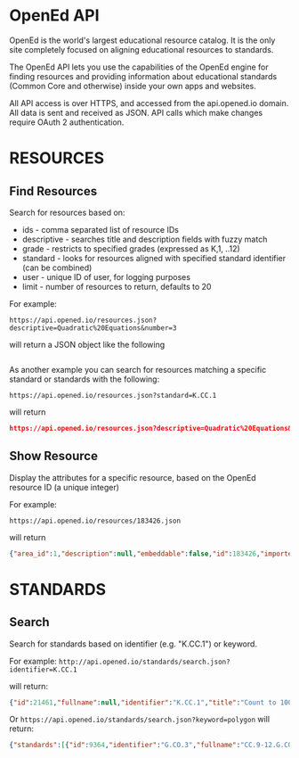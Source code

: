 OpenEd API
==========

OpenEd is the world's largest educational resource catalog.  It is the only site completely focused on aligning educational resources to standards.   

The OpenEd API lets you use the capabilities of the OpenEd engine for finding resources and providing information about educational standards (Common Core and otherwise) inside your own apps and websites.

All API access is over HTTPS, and accessed from the api.opened.io domain. All data is sent and received as JSON.  API calls which make changes require OAuth 2 authentication.

RESOURCES
=========

Find Resources
--------------
Search for resources based on:
* ids - comma separated list of resource IDs
* descriptive - searches title and description fields with fuzzy match
* grade - restricts to specified grades (expressed as K,1, ..12)
* standard - looks for resources aligned with specified standard identifier (can be combined)
* user - unique ID of user, for logging purposes
* limit - number of resources to return, defaults to 20

For example:

` https://api.opened.io/resources.json?descriptive=Quadratic%20Equations&number=3 `

will return a JSON object like the following

```json

```

As another example you can search for resources matching a specific standard or standards with the following:

` https://api.opened.io/resources.json?standard=K.CC.1 `

will return

```json
https://api.opened.io/resources.json?descriptive=Quadratic%20Equations&limit=2
```

Show Resource 
-------------
Display the attributes for a specific resource, based on the OpenEd resource ID (a unique integer)

For example:

` https://api.opened.io/resources/183426.json `

will return

```json
{"area_id":1,"description":null,"embeddable":false,"id":183426,"imported_area_id":null,"imported_subject_id":null,"is_patched":null,"thumb":"https://opened.s3.amazonaws.com/pictures/183426/thumb/KhanAcademy.jpeg?1362719117","thumb_status":null,"title":"Systems of equations","youtube_id":null,"safe_url":"http://www.khanacademy.org/exercise/systems_of_equations","contribution_name":"KhanAcademyCommonCore","grade_idents":["8","9","10","11","12"],"standard_idents":["8.EE.8","8.EE.8.a","8.EE.8.b","8.EE.8.c","A.CED.3","A.REI.6"],"grades_range":"8-12","resource_type_title":"Exercise","area_title":"Mathematics","subject_titles":["Algebra"],"grades":[{"grade":"8"},{"grade":"9"},{"grade":"10"},{"grade":"11"},{"grade":"12"}],"standards":[{"identifier":"8.EE.8"},{"identifier":"8.EE.8.a"},{"identifier":"8.EE.8.b"},{"identifier":"8.EE.8.c"},{"identifier":"A.CED.3"},{"identifier":"A.REI.5"},{"identifier":"A.REI.6"}]}
```

STANDARDS
=========

Search
------
Search for standards based on identifier (e.g. "K.CC.1") or keyword. 

For example:
` http://api.opened.io/standards/search.json?identifier=K.CC.1 `

will return:
```json
{"id":21461,"fullname":null,"identifier":"K.CC.1","title":"Count to 100 by ones and by tens.","description":"Count to 100 by ones and by tens.","more_information":"","category":"Counting and Cardinality","grade_group":"Elementary","standard_group":"Common Core Math"}
```

Or
` https://api.opened.io/standards/search.json?keyword=polygon `
will return:
```json
{"standards":[{"id":9364,"identifier":"G.CO.3","fullname":"CC.9-12.G.CO.3","title":"Given a rectangle, parallelogram, trapezoid, or regular polygon, describe the rotations and reflections that carry it onto itself.","category_id":135,"key_words":"rectangle rotations, rectangle reflections, parallelogram rotations, parallelogram reflections, symmetry, symmetric, rotational symmetry, reflective symmetry","more_information":""},{"id":9399,"identifier":"G.GPE.7","fullname":"CC.9-12.G.GPE.7","title":"Use coordinates to compute perimeters of polygons and areas of triangles and rectangles, e.g., using the distance formula.","category_id":278,"key_words":"perimeters of polygons, areas of triangles, areas of rectangles, areas of polygons, perimeters of triangles, perimeters of rectangles, distance formula, G.GPE.7","more_information":""},{"id":21182,"identifier":"7.G.6","fullname":"CC.7.G.6","title":"Solve real-world and mathematical problems involving area, volume and surface area of two- and three-dimensional objects composed of triangles, quadrilaterals, polygons, cubes, and right prisms.","category_id":322,"key_words":null,"more_information":null},{"id":21140,"identifier":"6.G.1","fullname":"CC.6.G.1","title":"Find the area of right triangles, other triangles, special quadrilaterals, and polygons by composing into rectangles or decomposing into triangles and other shapes; apply these techniques in the context of solving real-world and mathematical problems.","category_id":322,"key_words":"area of a triangle, triangle, area of a rectangle, rectangle, area, find the area, decompose a shape, 6.g.1 ","more_information":"Students should know how to find the area of rectangles and right triangles. Using that knowledge students can find the areas of other shapes composed of rectangles and right triangles."},{"id":21026,"identifier":"3.MD.8","fullname":"CC.3.MD.8","title":"Solve real world and mathematical problems involving perimeters of polygons.","category_id":263,"key_words":"real world problem, mathematical problem, perimeters of polygons, perimeter, area, rectangles, 3.MD.8","more_information":""},{"id":21142,"identifier":"6.G.3","fullname":"CC.6.G.3","title":"Draw polygons in the coordinate plane given coordinates for the vertices; use coordinates to find the length of a side joining points with the same first coordinate or the same second coordinate.","category_id":322,"key_words":"draw polygons, coordinate plane, vertices, find the length, 6.g.3, find perimeter","more_information":""}]}
```

